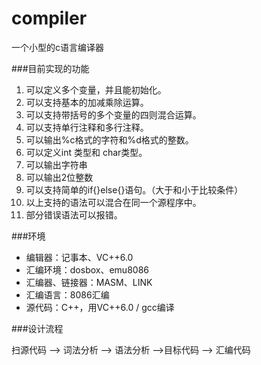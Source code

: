 # compiler
一个小型的c语言编译器

###目前实现的功能

1. 可以定义多个变量，并且能初始化。
2. 可以支持基本的加减乘除运算。
3. 可以支持带括号的多个变量的四则混合运算。
4. 可以支持单行注释和多行注释。
5. 可以输出%c格式的字符和%d格式的整数。
6. 可以定义int 类型和 char类型。
7. 可以输出字符串
8. 可以输出2位整数
9. 可以支持简单的if{}else{}语句。（大于和小于比较条件）
10. 以上支持的语法可以混合在同一个源程序中。 
11. 部分错误语法可以报错。

###环境

- 编辑器：记事本、VC++6.0
- 汇编环境：dosbox、emu8086
- 汇编器、链接器：MASM、LINK
- 汇编语言：8086汇编
- 源代码：C++，用VC++6.0 / gcc编译

###设计流程

扫源代码 --> 词法分析 --> 语法分析 -->目标代码 --> 汇编代码

